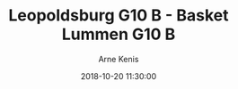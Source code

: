 ---
layout: album
title: Leopoldsburg G10 B - Basket Lummen G10 B
description: Competitie wedstrijd tussen Leopoldsburg G10 B en Basket Lummen G10 B.
date: 2018-10-20 11:30:00
cover: /albums/2018-10-20-Leopoldsburg-G10B-Basket-Lummen-G10B/thumbnails/IMG_0427.JPG
author: Arne Kenis
archived: true
pagination: 
  enabled: true
  images: true
  imageLayout: image
  itemsPerPage: 64
---